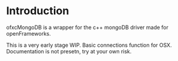 # Introduction

ofxcMongoDB is a wrapper for the c++ mongoDB driver made for openFrameworks.

This is a very early stage WIP. Basic connections function for OSX. Documentation is not presetn, try at your own risk.

